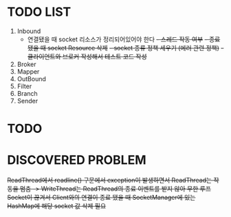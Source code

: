 # TODO LIST

1. Inbound
    - 연결됐을 때 socket 리소스가 정리되어있어야 한다
      ~~- 스레드 작동 여부~~
      ~~- 종료 됐을 때 socket Resource 삭제~~
      ~~- socket 종류 정책 세우기 (에러 관련 정책)~~
      ~~- 클라이언트와 브로커 작성해서 테스트 코드 작성~~
2. Broker
3. Mapper
4. OutBound
5. Filter
6. Branch
7. Sender

# TODO

# DISCOVERED PROBLEM

~~ReadThread에서 readline() 구문에서 exception이 발생하면서 ReadThread는 작동을 멈춤 -> WriteThread는 ReadThread의 종료 이벤트를 받지 않아 무한 루프~~
~~Socket이 끊겨서 Client와의 연결이 종료 됐을 때 SocketManager에 있는 HashMap에 해당 socket 값 삭제 필요~~



